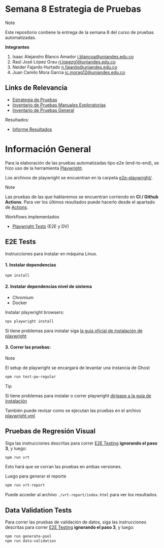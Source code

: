 # Semana 8 Estrategia de Pruebas

> [!NOTE]  
> Este repositorio contiene la entrega de la semana 8 del curso de pruebas automatizadas.

**Integrantes**

1. Isaac Alejandro Blanco Amador i.blancoa@uniandes.edu.co
2. Raúl José López Grau rj.lopezg1@uniandes.edu.co
3. Neider Fajardo Hurtado n.fajardo@uniandes.edu.co
4. Juan Camilo Mora Garcia jc.morag12@uniandes.edu.co

## Links de Relevancia

- [Estrategia de Pruebas]()
- [Inventario de Pruebas Manuales Exploratorias](https://docs.google.com/spreadsheets/d/1DP8p5GiagAl7HbPjzf1thdzFkGkWbMSU4DvKUxGeKJ4/edit?gid=0#gid=0)
- [Inventario de Pruebas General](https://github.com/galoryzen/Ghost_Final/blob/main/other_md/inventario_general.md)
  
Resultados:
- [Informe Resultados]()

# Información General

Para la elaboración de las pruebas automatizadas tipo e2e (end-to-end), se hizo uso de la herramienta [Playwright](https://playwright.dev/).

Los archivos de playwright se encuentran en la carpeta [e2e-playwright/](https://github.com/galoryzen/Ghost_Final/tree/main/e2e-playwright).

> [!NOTE]  
> Las pruebas de las que hablaremos se encuentran corriendo en **CI / Github Actions**. Para ver los últimos resultados puede hacerlo desde el apartado de [Actions](https://github.com/galoryzen/Ghost_Final/actions).
>
> Workflows implementados
> - [Playwright Tests](https://github.com/galoryzen/Ghost_Final/blob/main/.github/workflows/playwright.yml) (E2E y DV)

## E2E Tests

Instrucciones para instalar en máquina Linux.

#### 1. Instalar dependencias

```bash
npm install
```

#### 2. Instalar dependencias nivel de sistema

- Chromium
- Docker

Instalar playwright browsers:

```bash
npx playwright install
```

Si tiene problemas para instalar siga [la guía oficial de instalación de playwright](https://playwright.dev/docs/intro#installation)

#### 3. Correr las pruebas:

> [!NOTE]  
> El setup de playwright se encargará de levantar una instancia de Ghost


```bash
npm run test-pw-regular
```
> [!TIP]
> Si tiene problemas para instalar o correr playwright [dirígase a la guía de instalación](https://playwright.dev/docs/intro#installation)
> 
> También puede revisar como se ejecutan las pruebas en el archivo [playwright.yml](https://github.com/galoryzen/Ghost_Final/blob/main/.github/workflows/playwright.yml)

## Pruebas de Regresión Visual

Siga las instrucciones descritas para correr [E2E Testing](#e2e-testing) **ignorando el paso 3**, y luego:

```bash
npm run vrt
```

Esto hará que se corran las pruebas en ambas versiones.

Luego para generar el reporte

```bash
npm run vrt-report
```

Puede acceder al archivo `./vrt-report/index.html` para ver los resultados.


## Data Validation Tests

Para correr las pruebas de validación de datos, siga las instrucciones descritas para correr [E2E Testing](#e2e-testing) **ignorando el paso 3**, y luego:

```bash
npm run generate-pool
npm run data-validation
```
